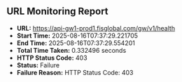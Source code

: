## URL Monitoring Report

- **URL:** https://api-gw1-prod1.fisglobal.com/gw/v1/health
- **Start Time:** 2025-08-16T07:37:29.221705
- **End Time:** 2025-08-16T07:37:29.554201
- **Total Time Taken:** 0.332496 seconds
- **HTTP Status Code:** 403
- **Status:** Failure
- **Failure Reason:** HTTP Status Code: 403
